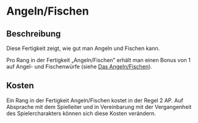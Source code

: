 # Angeln/Fischen

## Beschreibung

Diese Fertigkeit zeigt, wie gut man Angeln und Fischen kann.

Pro Rang in der Fertigkeit „Angeln/Fischen” erhält man einen Bonus von 1 auf Angel- und Fischenwürfe (siehe [Das Angeln/Fischen](../anderes/das-angeln-fischen.md)).

## Kosten

Ein Rang in der Fertigkeit Angeln/Fischen kostet in der Regel 2 AP. Auf Absprache mit dem Spielleiter und in Vereinbarung mit der Vergangenheit des Spielercharakters können sich diese Kosten verändern.

